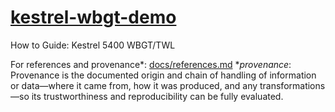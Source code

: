 # [kestrel-wbgt-demo](https://robert-z-lehr.github.io/kestrel-wbgt-demo/)

How to Guide: Kestrel 5400 WBGT/TWL

For references and provenance*: [docs/references.md](https://github.com/robert-z-lehr/kestrel-wbgt-demo/blob/main/docs/references.md)
**provenance*: Provenance is the documented origin and chain of handling of information or data—where it came from, how it was produced, and any transformations—so its trustworthiness and reproducibility can be fully evaluated.

